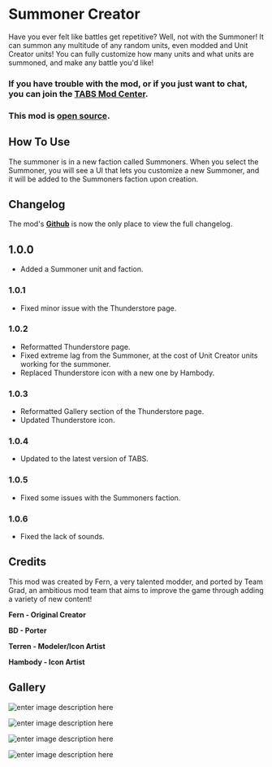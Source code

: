 # Summoner Creator

Have you ever felt like battles get repetitive? Well, not with the Summoner! It can summon any multitude of any random units, even modded and Unit Creator units! You can fully customize how many units and what units are summoned, and make any battle you'd like!

### If you have trouble with the mod, or if you just want to chat, you can join the [TABS Mod Center](https://discord.gg/zrs44qyp7S).

### This mod is [**open source**](https://github.com/donkeyrat/SummonerCreator).

## How To Use

The summoner is in a new faction called Summoners. When you select the Summoner, you will see a UI that lets you customize a new Summoner, and it will be added to the Summoners faction upon creation.

## Changelog

The mod's [**Github**](https://github.com/donkeyrat/SummonerCreator) is now the only place to view the full changelog.

## 1.0.0

 - Added a Summoner unit and faction.
 
### 1.0.1

 - Fixed minor issue with the Thunderstore page.

### 1.0.2

 - Reformatted Thunderstore page.
 - Fixed extreme lag from the Summoner, at the cost of Unit Creator units working for the summoner.
 - Replaced Thunderstore icon with a new one by Hambody.

### 1.0.3

 - Reformatted Gallery section of the Thunderstore page.
 - Updated Thunderstore icon.

### 1.0.4

 - Updated to the latest version of TABS.

### 1.0.5

 - Fixed some issues with the Summoners faction.

### 1.0.6

 - Fixed the lack of sounds.
  
## Credits

This mod was created by Fern, a very talented modder, and ported by Team Grad, an ambitious mod team that aims to improve the game through adding a variety of new content!

**Fern - Original Creator**

**BD - Porter**

**Terren - Modeler/Icon Artist**

**Hambody - Icon Artist**

## Gallery

![enter image description here](https://i.gyazo.com/903da22c525eec981749115c14405338.jpg)

![enter image description here](https://i.gyazo.com/ae1130eb150e82fe87e2bf5c9719818f.jpg)

![enter image description here](https://i.gyazo.com/fc5ef5b2626ef93601221b50fbd82872.jpg)

![enter image description here](https://i.gyazo.com/e85c62343315e89c3c47463907bc1164.jpg)
